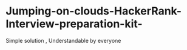 # Jumping-on-clouds-HackerRank-Interview-preparation-kit-
Simple solution , Understandable by everyone
